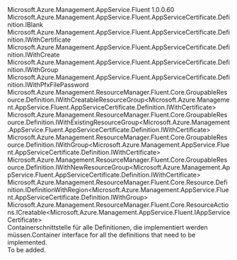 <Type Name="IDefinition" FullName="Microsoft.Azure.Management.AppService.Fluent.AppServiceCertificate.Definition.IDefinition">
  <TypeSignature Language="C#" Value="public interface IDefinition : Microsoft.Azure.Management.AppService.Fluent.AppServiceCertificate.Definition.IBlank, Microsoft.Azure.Management.AppService.Fluent.AppServiceCertificate.Definition.IWithCertificate, Microsoft.Azure.Management.AppService.Fluent.AppServiceCertificate.Definition.IWithCreate, Microsoft.Azure.Management.AppService.Fluent.AppServiceCertificate.Definition.IWithGroup, Microsoft.Azure.Management.AppService.Fluent.AppServiceCertificate.Definition.IWithPfxFilePassword, Microsoft.Azure.Management.ResourceManager.Fluent.Core.GroupableResource.Definition.IWithCreatableResourceGroup&lt;Microsoft.Azure.Management.AppService.Fluent.AppServiceCertificate.Definition.IWithCertificate&gt;, Microsoft.Azure.Management.ResourceManager.Fluent.Core.GroupableResource.Definition.IWithExistingResourceGroup&lt;Microsoft.Azure.Management.AppService.Fluent.AppServiceCertificate.Definition.IWithCertificate&gt;, Microsoft.Azure.Management.ResourceManager.Fluent.Core.GroupableResource.Definition.IWithGroup&lt;Microsoft.Azure.Management.AppService.Fluent.AppServiceCertificate.Definition.IWithCertificate&gt;, Microsoft.Azure.Management.ResourceManager.Fluent.Core.GroupableResource.Definition.IWithNewResourceGroup&lt;Microsoft.Azure.Management.AppService.Fluent.AppServiceCertificate.Definition.IWithCertificate&gt;, Microsoft.Azure.Management.ResourceManager.Fluent.Core.Resource.Definition.IDefinitionWithRegion&lt;Microsoft.Azure.Management.AppService.Fluent.AppServiceCertificate.Definition.IWithGroup&gt;, Microsoft.Azure.Management.ResourceManager.Fluent.Core.ResourceActions.ICreatable&lt;Microsoft.Azure.Management.AppService.Fluent.IAppServiceCertificate&gt;" />
  <TypeSignature Language="ILAsm" Value=".class public interface auto ansi abstract IDefinition implements class Microsoft.Azure.Management.AppService.Fluent.AppServiceCertificate.Definition.IBlank, class Microsoft.Azure.Management.AppService.Fluent.AppServiceCertificate.Definition.IWithCertificate, class Microsoft.Azure.Management.AppService.Fluent.AppServiceCertificate.Definition.IWithCreate, class Microsoft.Azure.Management.AppService.Fluent.AppServiceCertificate.Definition.IWithGroup, class Microsoft.Azure.Management.AppService.Fluent.AppServiceCertificate.Definition.IWithPfxFilePassword, class Microsoft.Azure.Management.ResourceManager.Fluent.Core.GroupableResource.Definition.IWithCreatableResourceGroup`1&lt;class Microsoft.Azure.Management.AppService.Fluent.AppServiceCertificate.Definition.IWithCertificate&gt;, class Microsoft.Azure.Management.ResourceManager.Fluent.Core.GroupableResource.Definition.IWithExistingResourceGroup`1&lt;class Microsoft.Azure.Management.AppService.Fluent.AppServiceCertificate.Definition.IWithCertificate&gt;, class Microsoft.Azure.Management.ResourceManager.Fluent.Core.GroupableResource.Definition.IWithGroup`1&lt;class Microsoft.Azure.Management.AppService.Fluent.AppServiceCertificate.Definition.IWithCertificate&gt;, class Microsoft.Azure.Management.ResourceManager.Fluent.Core.GroupableResource.Definition.IWithNewResourceGroup`1&lt;class Microsoft.Azure.Management.AppService.Fluent.AppServiceCertificate.Definition.IWithCertificate&gt;, class Microsoft.Azure.Management.ResourceManager.Fluent.Core.Resource.Definition.IDefinitionWithRegion`1&lt;class Microsoft.Azure.Management.AppService.Fluent.AppServiceCertificate.Definition.IWithGroup&gt;, class Microsoft.Azure.Management.ResourceManager.Fluent.Core.ResourceActions.ICreatable`1&lt;class Microsoft.Azure.Management.AppService.Fluent.IAppServiceCertificate&gt;, class Microsoft.Azure.Management.ResourceManager.Fluent.Core.ResourceActions.IIndexable" />
  <TypeSignature Language="DocId" Value="T:Microsoft.Azure.Management.AppService.Fluent.AppServiceCertificate.Definition.IDefinition" />
  <TypeSignature Language="VB.NET" Value="Public Interface IDefinition&#xA;Implements IBlank, ICreatable(Of IAppServiceCertificate), IDefinitionWithRegion(Of IWithGroup), IWithCertificate, IWithCreatableResourceGroup(Of IWithCertificate), IWithCreate, IWithExistingResourceGroup(Of IWithCertificate), IWithGroup, IWithGroup(Of IWithCertificate), IWithNewResourceGroup(Of IWithCertificate), IWithPfxFilePassword" />
  <TypeSignature Language="F#" Value="type IDefinition = interface&#xA;    interface IBlank&#xA;    interface IDefinitionWithRegion&lt;IWithGroup&gt;&#xA;    interface IWithGroup&#xA;    interface IWithGroup&lt;IWithCertificate&gt;&#xA;    interface IWithExistingResourceGroup&lt;IWithCertificate&gt;&#xA;    interface IWithNewResourceGroup&lt;IWithCertificate&gt;&#xA;    interface IWithCreatableResourceGroup&lt;IWithCertificate&gt;&#xA;    interface IWithCertificate&#xA;    interface IWithPfxFilePassword&#xA;    interface IWithCreate&#xA;    interface ICreatable&lt;IAppServiceCertificate&gt;&#xA;    interface IIndexable" />
  <AssemblyInfo>
    <AssemblyName>Microsoft.Azure.Management.AppService.Fluent</AssemblyName>
    <AssemblyVersion>1.0.0.60</AssemblyVersion>
  </AssemblyInfo>
  <Interfaces>
    <Interface>
      <InterfaceName>Microsoft.Azure.Management.AppService.Fluent.AppServiceCertificate.Definition.IBlank</InterfaceName>
    </Interface>
    <Interface>
      <InterfaceName>Microsoft.Azure.Management.AppService.Fluent.AppServiceCertificate.Definition.IWithCertificate</InterfaceName>
    </Interface>
    <Interface>
      <InterfaceName>Microsoft.Azure.Management.AppService.Fluent.AppServiceCertificate.Definition.IWithCreate</InterfaceName>
    </Interface>
    <Interface>
      <InterfaceName>Microsoft.Azure.Management.AppService.Fluent.AppServiceCertificate.Definition.IWithGroup</InterfaceName>
    </Interface>
    <Interface>
      <InterfaceName>Microsoft.Azure.Management.AppService.Fluent.AppServiceCertificate.Definition.IWithPfxFilePassword</InterfaceName>
    </Interface>
    <Interface>
      <InterfaceName>Microsoft.Azure.Management.ResourceManager.Fluent.Core.GroupableResource.Definition.IWithCreatableResourceGroup&lt;Microsoft.Azure.Management.AppService.Fluent.AppServiceCertificate.Definition.IWithCertificate&gt;</InterfaceName>
    </Interface>
    <Interface>
      <InterfaceName>Microsoft.Azure.Management.ResourceManager.Fluent.Core.GroupableResource.Definition.IWithExistingResourceGroup&lt;Microsoft.Azure.Management.AppService.Fluent.AppServiceCertificate.Definition.IWithCertificate&gt;</InterfaceName>
    </Interface>
    <Interface>
      <InterfaceName>Microsoft.Azure.Management.ResourceManager.Fluent.Core.GroupableResource.Definition.IWithGroup&lt;Microsoft.Azure.Management.AppService.Fluent.AppServiceCertificate.Definition.IWithCertificate&gt;</InterfaceName>
    </Interface>
    <Interface>
      <InterfaceName>Microsoft.Azure.Management.ResourceManager.Fluent.Core.GroupableResource.Definition.IWithNewResourceGroup&lt;Microsoft.Azure.Management.AppService.Fluent.AppServiceCertificate.Definition.IWithCertificate&gt;</InterfaceName>
    </Interface>
    <Interface>
      <InterfaceName>Microsoft.Azure.Management.ResourceManager.Fluent.Core.Resource.Definition.IDefinitionWithRegion&lt;Microsoft.Azure.Management.AppService.Fluent.AppServiceCertificate.Definition.IWithGroup&gt;</InterfaceName>
    </Interface>
    <Interface>
      <InterfaceName>Microsoft.Azure.Management.ResourceManager.Fluent.Core.ResourceActions.ICreatable&lt;Microsoft.Azure.Management.AppService.Fluent.IAppServiceCertificate&gt;</InterfaceName>
    </Interface>
  </Interfaces>
  <Docs>
    <summary>
            <span data-ttu-id="c2868-101">Containerschnittstelle für alle Definitionen, die implementiert werden müssen.</span><span class="sxs-lookup"><span data-stu-id="c2868-101">Container interface for all the definitions that need to be implemented.</span></span>
            </summary>
    <remarks>To be added.</remarks>
  </Docs>
  <Members />
</Type>